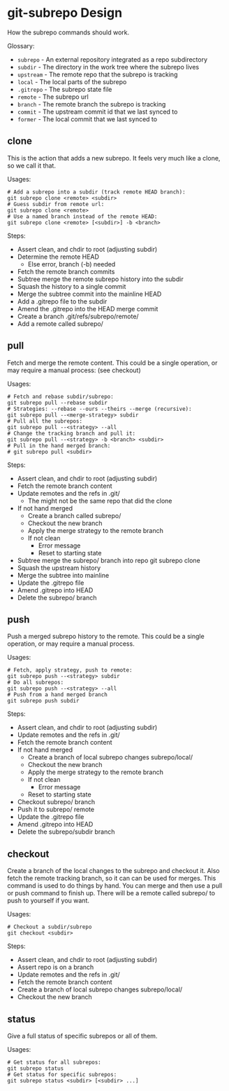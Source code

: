 git-subrepo Design
==================

How the subrepo commands should work.

Glossary:
* `subrepo` - An external repository integrated as a repo subdirectory
* `subdir` - The directory in the work tree where the subrepo lives
* `upstream` - The remote repo that the subrepo is tracking
* `local` - The local parts of the subrepo
* `.gitrepo` - The subrepo state file
* `remote` - The subrepo url
* `branch` - The remote branch the subrepo is tracking
* `commit` -  The upstream commit id that we last synced to
* `former` - The local commit that we last synced to


## clone

This is the action that adds a new subrepo. It feels very much like a clone, so
we call it that.

Usages:

    # Add a subrepo into a subdir (track remote HEAD branch):
    git subrepo clone <remote> <subdir>
    # Guess subdir from remote url:
    git subrepo clone <remote>
    # Use a named branch instead of the remote HEAD:
    git subrepo clone <remote> [<subdir>] -b <branch>

Steps:
* Assert clean, and chdir to root (adjusting subdir)
* Determine the remote HEAD
  * Else error, branch (-b) needed
* Fetch the remote branch commits
* Subtree merge the remote subrepo history into the subdir
* Squash the history to a single commit
* Merge the subtree commit into the mainline HEAD
* Add a .gitrepo file to the subdir
* Amend the .gitrepo into the HEAD merge commit
* Create a branch .git/refs/subrepo/remote/<subdir>
* Add a remote called subrepo/<subdir>

## pull

Fetch and merge the remote content. This could be a single operation, or may
require a manual process: (see checkout)

Usages:

    # Fetch and rebase subdir/subrepo:
    git subrepo pull --rebase subdir
    # Strategies: --rebase --ours --theirs --merge (recursive):
    git subrepo pull --<merge-strategy> subdir
    # Pull all the subrepos:
    git subrepo pull --<strategy> --all
    # Change the tracking branch and pull it:
    git subrepo pull --<strategy> -b <branch> <subdir>
    # Pull in the hand merged branch:
    # git subrepo pull <subdir>

Steps:
* Assert clean, and chdir to root (adjusting subdir)
* Fetch the remote branch content
* Update remotes and the refs in .git/
  * The might not be the same repo that did the clone
* If not hand merged
  * Create a branch called subrepo/<subdir>
  * Checkout the new branch
  * Apply the merge strategy to the remote branch
  * If not clean
    * Error message
    * Reset to starting state
* Subtree merge the subrepo/<subdir> branch into repo
    git subrepo clone <remote> <subdir>
* Squash the upstream history
* Merge the subtree into mainline
* Update the .gitrepo file
* Amend .gitrepo into HEAD
* Delete the subrepo/<subdir> branch

## push

Push a merged subrepo history to the remote. This could be a single operation,
or may require a manual process.

Usages:

    # Fetch, apply strategy, push to remote:
    git subrepo push --<strategy> subdir
    # Do all subrepos:
    git subrepo push --<strategy> --all
    # Push from a hand merged branch
    git subrepo push subdir

Steps:
* Assert clean, and chdir to root (adjusting subdir)
* Update remotes and the refs in .git/
* Fetch the remote branch content
* If not hand merged
  * Create a branch of local subrepo changes subrepo/local/<subdir>
  * Checkout the new branch
  * Apply the merge strategy to the remote branch
  * If not clean
    * Error message
  * Reset to starting state
* Checkout subrepo/<subdir> branch
* Push it to subrepo/<subdir> remote
* Update the .gitrepo file
* Amend .gitrepo into HEAD
* Delete the subrepo/subdir branch

## checkout

Create a branch of the local changes to the subrepo and checkout it. Also fetch
the remote tracking branch, so it can can be used for merges. This command is
used to do things by hand. You can merge and then use a pull or push command to
finish up. There will be a remote called subrepo/<subdir> to push to yourself
if you want.

Usages:

    # Checkout a subdir/subrepo
    git checkout <subdir>

Steps:
* Assert clean, and chdir to root (adjusting subdir)
* Assert repo is on a branch
* Update remotes and the refs in .git/
* Fetch the remote branch content
* Create a branch of local subrepo changes subrepo/local/<subdir>
* Checkout the new branch

## status

Give a full status of specific subrepos or all of them.

Usages:

    # Get status for all subrepos:
    git subrepo status
    # Get status for specific subrepos:
    git subrepo status <subdir> [<subdir> ...]
